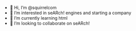- 👋 Hi, I’m @squirrelcom
- 👀 I’m interested in seARch! engines and starting a company
- 🌱 I’m currently learning html
- 💞️ I’m looking to collaborate on seARch!

<!---
squirrelcom/squirrelcom is a ✨ special ✨ repository because its `README.md` (this file) appears on your GitHub profile.
You can click the Preview link to take a look at your changes.
--->
